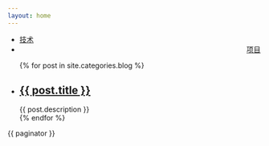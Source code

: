 ```yaml
---
layout: home
---
```


<div class="index-content blog">
    <div class="section">
        <!-- 首页的导航 -->
        <ul class="artical-cate">
            <li class="on"><a href="/"><span>技术</span></a></li>
            <!-- <li style="text-align:center"><a href="/opinion"><span>生活</span></a></li> -->
            <li style="text-align:right"><a href="/project"><span>项目</span></a></li>
        </ul>
        <!-- 首页红色的导航 -->
        <div class="cate-bar"><span id="cateBar"></span></div>
        <!-- 文章列表 -->
        <ul class="artical-list">
        {% for post in site.categories.blog %}
            <li>
                <h2><a href="{{ post.url }}">{{ post.title }}</a></h2>
                <div class="title-desc">{{ post.description }}</div>
            </li>
        {% endfor %}
        </ul>
        {{ paginator }}
    </div>
    <!-- 显示首页左侧的图片 -->
    <div class="aside"></div>
</div>
